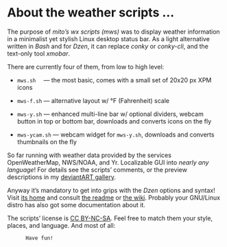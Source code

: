 # About the weather scripts …


The purpose of _mito’s wx scripts (mws)_ was to display weather information in a minimalist yet stylish Linux desktop status bar.  As a light alternative written in _Bash_ and for _Dzen_, it can replace _conky_ or _conky-cli_, and the text-only tool _xmobar_.


There are currently four of them, from low to high level:

* `mws.sh  ` — the most basic, comes with a small set of 20x20 px XPM icons

* `mws-f.sh` — alternative layout w/ °F (Fahrenheit) scale

* `mws-y.sh` — enhanced multi-line bar w/ optional dividers, webcam button in top or bottom bar, downloads and converts icons on the fly

* `mws-ycam.sh` — webcam widget for `mws-y.sh`, downloads and converts thumbnails on the fly


So far running with weather data provided by the services OpenWeatherMap, NWS/NOAA, and Yr.  Localizable GUI into _nearly any language_! For details see the scripts’ comments, or the preview descriptions in my [deviantART gallery](http://mitoxd.deviantart.com/gallery/48968202/Scripting "mito's Scripting gallery").


Anyway it’s mandatory to get into grips with the _Dzen_ options and syntax! Visit [its home](http://robm.github.io/dzen/) and consult [the readme](http://dzen.googlecode.com/svn/trunk/README) or [the wiki](https://github.com/robm/dzen/wiki/_pages).  Probably your GNU/Linux distro has also got some documentation about it.


The scripts’ license is [CC BY-NC-SA](https://creativecommons.org/licenses/).  Feel free to match them your style, places, and language.  And most of all:

          Have fun!

